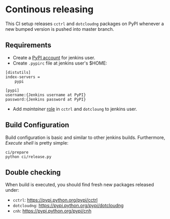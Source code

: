 Continous releasing
===================

This CI setup releases `cctrl` and `dotcloudng` packages on PyPI whenever a new bumped version
is pushed into master branch.

Requirements
------------

* Create a [PyPI account](https://pypi.python.org/pypi?%3Aaction=register_form) for jenkins user.
* Create `.pypirc` file at jenkins user's $HOME:

~~~
[distutils]
index-servers =
    pypi

[pypi]
username:{Jenkins username at PyPI}
password:{Jenkins password at PyPI}
~~~

* Add _maintainer_ [role](https://pypi.python.org/pypi?:action=role_form&package_name=cctrl) in `cctrl` and `dotcloung` to jenkins user.

Build Configuration
-------------------

Build configuration is basic and similar to other jenkins builds. Furthermore,
_Execute shell_ is pretty simple:

    ci/prepare
    python ci/release.py

Double checking
---------------

When build is executed, you should find fresh new packages released under:

* `cctrl`: https://pypi.python.org/pypi/cctrl
* `dotcloudng`: https://pypi.python.org/pypi/dotcloudng
* `cnh`: https://pypi.python.org/pypi/cnh

